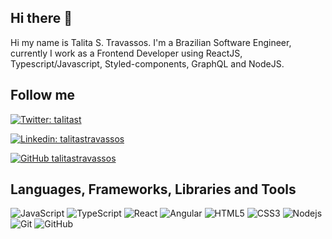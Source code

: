 ## Hi there 👋

Hi my name is Talita S. Travassos. I'm a Brazilian Software Engineer, currently I work as a Frontend Developer using ReactJS, Typescript/Javascript, Styled-components, GraphQL and NodeJS.

## Follow me

[![Twitter: taIitast](https://img.shields.io/twitter/follow/taIitast?style=social)](https://twitter.com/taIitast)

[![Linkedin: talitastravassos](https://img.shields.io/badge/-talitastravassos-blue?style=flat-square&logo=Linkedin&logoColor=white&link=https://www.linkedin.com/in/talitastravassos/)](https://www.linkedin.com/in/talitastravassos/)

[![GitHub talitastravassos](https://img.shields.io/github/followers/talitastravassos?label=follow&style=social)](https://github.com/talitastravassos)

## Languages, Frameworks, Libraries and Tools

![JavaScript](https://img.shields.io/badge/-JavaScript-black?style=flat-square&logo=javascript)
![TypeScript](https://img.shields.io/badge/-TypeScript-007ACC?style=flat-square&logo=typescript)
![React](https://img.shields.io/badge/-React-black?style=flat-square&logo=react)
![Angular](https://img.shields.io/badge/-Angular-f54242?style=flat-square&logo=angular)
![HTML5](https://img.shields.io/badge/-HTML5-E34F26?style=flat-square&logo=html5&logoColor=white)
![CSS3](https://img.shields.io/badge/-CSS3-1572B6?style=flat-square&logo=css3)
![Nodejs](https://img.shields.io/badge/NodeJs-339933.svg?logo=node.js&logoColor=white)
![Git](https://img.shields.io/badge/-Git-black?style=flat-square&logo=git)
![GitHub](https://img.shields.io/badge/-GitHub-181717?style=flat-square&logo=github)


<!--
**talitastravassos/talitastravassos** is a ✨ _special_ ✨ repository because its `README.md` (this file) appears on your GitHub profile.

Here are some ideas to get you started:

- 🔭 I’m currently working on ...
- 🌱 I’m currently learning ...
- 👯 I’m looking to collaborate on ...
- 🤔 I’m looking for help with ...
- 💬 Ask me about ...
- 📫 How to reach me: ...
- 😄 Pronouns: ...
- ⚡ Fun fact: ...
-->


